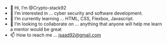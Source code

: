 - 👋 Hi, I’m @Crypto-stack92
- 👀 I’m interested in ... cyber security and software development.
- 🌱 I’m currently learning ... HTML, CSS, Flexbox, Javascript.
- 💞️ I’m looking to collaborate on ... anything that anyone will help me learn a mentor would be great
- 📫 How to reach me ... jsaad92@gmail.com

<!---
Crypto-stack92/Crypto-stack92 is a ✨ special ✨ repository because its `README.md` (this file) appears on your GitHub profile.
You can click the Preview link to take a look at your changes.
--->
